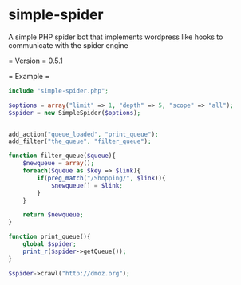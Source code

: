 simple-spider
=============
A simple PHP spider bot that implements wordpress like hooks to communicate with the spider engine

= Version =
0.5.1

= Example =
```PHP
include "simple-spider.php";

$options = array("limit" => 1, "depth" => 5, "scope" => "all");
$spider = new SimpleSpider($options);


add_action("queue_loaded", "print_queue");
add_filter("the_queue", "filter_queue");

function filter_queue($queue){
	$newqueue = array();
	foreach($queue as $key => $link){
		if(preg_match("/Shopping/", $link)){
			$newqueue[] = $link;
		}
	}

	return $newqueue;
}

function print_queue(){
	global $spider;
	print_r($spider->getQueue());
}

$spider->crawl("http://dmoz.org");

```